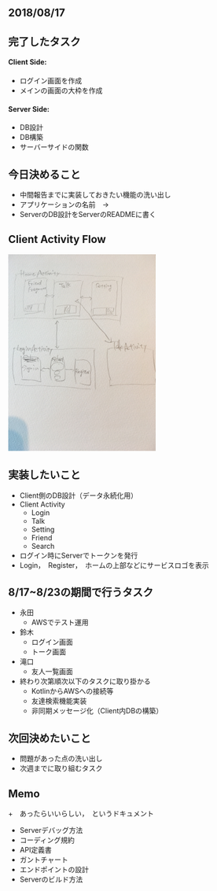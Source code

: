 

## 2018/08/17

## 完了したタスク
#### Client Side:
- ログイン画面を作成
- メインの画面の大枠を作成

#### Server Side:
- DB設計
- DB構築
- サーバーサイドの関数

## 今日決めること
+ 中間報告までに実装しておきたい機能の洗い出し
+ アプリケーションの名前　→　
+ ServerのDB設計をServerのREADMEに書く

## Client Activity Flow
<img src="https://github.com/line-school2018summer/Tokyo_B_Client/blob/master/Minutes/image01.jpg" alt="drawing" width="300px"/>

## 実装したいこと
+ Client側のDB設計（データ永続化用）
+ Client Activity
  - Login
  - Talk
  - Setting
  - Friend
  - Search
+ ログイン時にServerでトークンを発行
+ Login，　Register，　ホームの上部などにサービスロゴを表示

## 8/17~8/23の期間で行うタスク
+ 永田
  - AWSでテスト運用
+ 鈴木
  - ログイン画面
  - トーク画面
+ 滝口
  - 友人一覧画面
+ 終わり次第順次以下のタスクに取り掛かる
  - KotlinからAWSへの接続等
  - 友達検索機能実装
  - 非同期メッセージ化（Client内DBの構築）

## 次回決めたいこと
+ 問題があった点の洗い出し
+ 次週までに取り組むタスク

## Memo
+　あったらいいらしい，　というドキュメント
  - Serverデバッグ方法
  - コーディング規約
  - API定義書
  - ガントチャート
  - エンドポイントの設計
  - Serverのビルド方法

